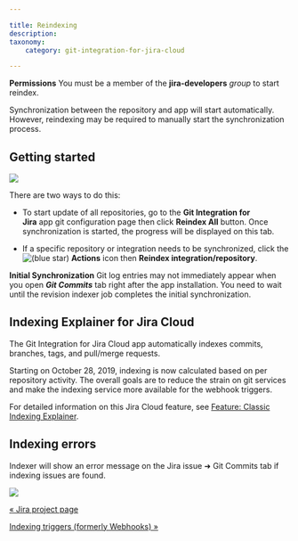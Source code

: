```yaml
---

title: Reindexing
description:
taxonomy:
    category: git-integration-for-jira-cloud

---
```

**Permissions**
You must be a member of the **jira-developers** _group_ to start reindex.

Synchronization between the repository and app will start automatically. However, reindexing may be required to manually start the synchronization process.

## Getting started

![](https://bigbrassband.atlassian.net/wiki/download/attachments/1923026060/gitcloud-gitmgr-reindexing-sel.png?version=1&modificationDate=1636099148378&cacheVersion=1&api=v2)

There are two ways to do this:

*   To start update of all repositories, go to the **Git Integration for Jira** app git configuration page then click **Reindex All** button. Once synchronization is started, the progress will be displayed on this tab.

*   If a specific repository or integration needs to be synchronized, click the ![(blue star)](https://bigbrassband.atlassian.net/wiki/s/-1639011364/6452/8b4898d3c114827e64ec143b4fa79bb76a6cfa5b/_/images/icons/emoticons/star_blue.png) **Actions** icon then **Reindex integration/repository**.


**Initial Synchronization**
Git log entries may not immediately appear when you open _**Git Commits**_ tab right after the app installation. You need to wait until the revision indexer job completes the initial synchronization.

## Indexing Explainer for Jira Cloud

The Git Integration for Jira Cloud app automatically indexes commits, branches, tags, and pull/merge requests.

Starting on October 28, 2019, indexing is now calculated based on per repository activity. The overall goals are to reduce the strain on git services and make the indexing service more available for the webhook triggers.

For detailed information on this Jira Cloud feature, see [Feature: Classic Indexing Explainer](/git-integration-for-jira-cloud/classic-indexing-explainer/).

## Indexing errors

Indexer will show an error message on the Jira issue ➜ Git Commits tab if indexing issues are found.

![](https://bigbrassband.atlassian.net/wiki/download/thumbnails/1923026060/git-cloud-indexing-error-sample.png?version=1&modificationDate=1630063694862&cacheVersion=1&api=v2&width=544&height=172)

[« Jira project page](/wiki/spaces/GITCLOUD/pages/1923026027/Jira+project+page)

[Indexing triggers (formerly Webhooks) »](/wiki/spaces/GITCLOUD/pages/1923026143)